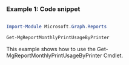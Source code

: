 ### Example 1: Code snippet

```powershell

Import-Module Microsoft.Graph.Reports

Get-MgReportMonthlyPrintUsageByPrinter

```
This example shows how to use the Get-MgReportMonthlyPrintUsageByPrinter Cmdlet.

